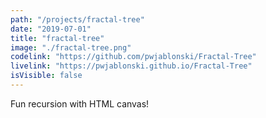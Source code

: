 ```yaml
---
path: "/projects/fractal-tree"
date: "2019-07-01"
title: "fractal-tree"
image: "./fractal-tree.png"
codelink: "https://github.com/pwjablonski/Fractal-Tree"
livelink: "https://pwjablonski.github.io/Fractal-Tree"
isVisible: false
---
```


Fun recursion with HTML canvas!